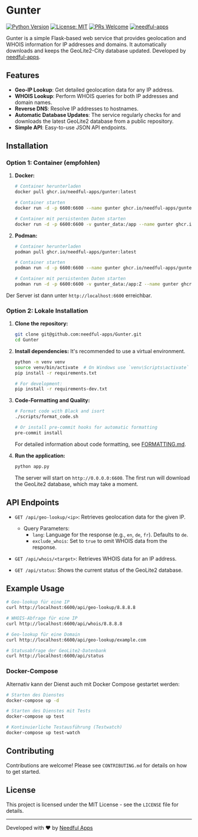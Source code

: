 # Gunter

[![Python Version](https://img.shields.io/badge/python-3.13-blue.svg)](https://www.python.org/downloads/release/python-3130/)
[![License: MIT](https://img.shields.io/badge/License-MIT-yellow.svg)](https://opensource.org/licenses/MIT)
[![PRs Welcome](https://img.shields.io/badge/PRs-welcome-brightgreen.svg)](https://makeapullrequest.com)
[![needful-apps](https://img.shields.io/badge/by-needful--apps-008080)](https://needful-apps.de)

Gunter is a simple Flask-based web service that provides geolocation and WHOIS information for IP addresses and domains. It automatically downloads and keeps the GeoLite2-City database updated. Developed by [needful-apps](https://needful-apps.de).

## Features

-   **Geo-IP Lookup**: Get detailed geolocation data for any IP address.
-   **WHOIS Lookup**: Perform WHOIS queries for both IP addresses and domain names.
-   **Reverse DNS**: Resolve IP addresses to hostnames.
-   **Automatic Database Updates**: The service regularly checks for and downloads the latest GeoLite2 database from a public repository.
-   **Simple API**: Easy-to-use JSON API endpoints.

## Installation

### Option 1: Container (empfohlen)

1. **Docker:**
   ```bash
   # Container herunterladen
   docker pull ghcr.io/needful-apps/gunter:latest
   
   # Container starten
   docker run -d -p 6600:6600 --name gunter ghcr.io/needful-apps/gunter:latest
   
   # Container mit persistenten Daten starten
   docker run -d -p 6600:6600 -v gunter_data:/app --name gunter ghcr.io/needful-apps/gunter:latest
   ```

2. **Podman:**
   ```bash
   # Container herunterladen
   podman pull ghcr.io/needful-apps/gunter:latest
   
   # Container starten
   podman run -d -p 6600:6600 --name gunter ghcr.io/needful-apps/gunter:latest
   
   # Container mit persistenten Daten starten
   podman run -d -p 6600:6600 -v gunter_data:/app:Z --name gunter ghcr.io/needful-apps/gunter:latest
   ```

Der Server ist dann unter `http://localhost:6600` erreichbar.

### Option 2: Lokale Installation

1.  **Clone the repository:**
    ```bash
    git clone git@github.com:needful-apps/Gunter.git
    cd Gunter
    ```

2.  **Install dependencies:**
    It's recommended to use a virtual environment.
    ```bash
    python -m venv venv
    source venv/bin/activate  # On Windows use `venv\Scripts\activate`
    pip install -r requirements.txt
    
    # For development:
    pip install -r requirements-dev.txt
    ```

3.  **Code-Formatting and Quality:**
    ```bash
    # Format code with Black and isort
    ./scripts/format_code.sh
    
    # Or install pre-commit hooks for automatic formatting
    pre-commit install
    ```
    For detailed information about code formatting, see [FORMATTING.md](FORMATTING.md).

4.  **Run the application:**
    ```bash
    python app.py
    ```
    The server will start on `http://0.0.0.0:6600`. The first run will download the GeoLite2 database, which may take a moment.

## API Endpoints

-   `GET /api/geo-lookup/<ip>`: Retrieves geolocation data for the given IP.
    -   Query Parameters:
        -   `lang`: Language for the response (e.g., `en`, `de`, `fr`). Defaults to `de`.
        -   `exclude_whois`: Set to `true` to omit WHOIS data from the response.

-   `GET /api/whois/<target>`: Retrieves WHOIS data for an IP address.

-   `GET /api/status`: Shows the current status of the GeoLite2 database.

## Example Usage

```bash
# Geo-lookup für eine IP
curl http://localhost:6600/api/geo-lookup/8.8.8.8

# WHOIS-Abfrage für eine IP
curl http://localhost:6600/api/whois/8.8.8.8

# Geo-lookup für eine Domain
curl http://localhost:6600/api/geo-lookup/example.com

# Statusabfrage der GeoLite2-Datenbank
curl http://localhost:6600/api/status
```

### Docker-Compose

Alternativ kann der Dienst auch mit Docker Compose gestartet werden:

```bash
# Starten des Dienstes
docker-compose up -d

# Starten des Dienstes mit Tests
docker-compose up test

# Kontinuierliche Testausführung (Testwatch)
docker-compose up test-watch
```

## Contributing

Contributions are welcome! Please see `CONTRIBUTING.md` for details on how to get started.

## License

This project is licensed under the MIT License - see the `LICENSE` file for details.

---

Developed with ❤️ by [Needful Apps](https://needful-apps.de)
